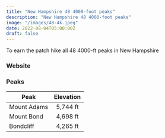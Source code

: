 ```yaml
---
title: "New Hampshire 48 4000-foot peaks"
description: "New Hampshire 48 4000-foot peaks"
image: "/images/48-4k.jpeg"
date: 2022-08-04T05:00:00Z
draft: false
---
```

To earn the patch hike all 48 4000-ft peaks in New Hampshire
### Website
### Peaks
| Peak        |     Elevation      | 
| ------------- | :-----------: | 
| Mount Adams | 5,744 ft |
| Mount Bond     | 4,698 ft    |
| Bondcliff | 4,265 ft      |

